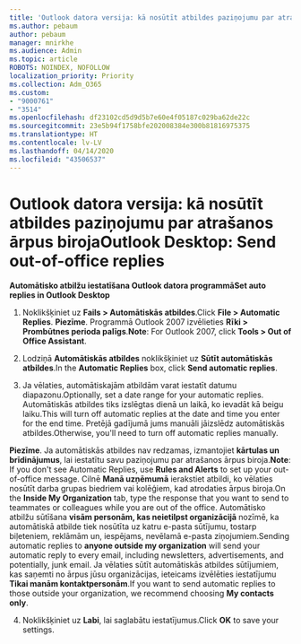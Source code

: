 ```yaml
---
title: 'Outlook datora versija: kā nosūtīt atbildes paziņojumu par atrašanos ārpus biroja'
ms.author: pebaum
author: pebaum
manager: mnirkhe
ms.audience: Admin
ms.topic: article
ROBOTS: NOINDEX, NOFOLLOW
localization_priority: Priority
ms.collection: Adm_O365
ms.custom:
- "9000761"
- "3514"
ms.openlocfilehash: df23102cd5d9d5b7e60e4f05187c029ba62de22c
ms.sourcegitcommit: 23e5b94f1758bfe202008384e300b81816975375
ms.translationtype: HT
ms.contentlocale: lv-LV
ms.lasthandoff: 04/14/2020
ms.locfileid: "43506537"
---
```

# <a name="outlook-desktop-send-out-of-office-replies"></a><span data-ttu-id="b2a83-102">Outlook datora versija: kā nosūtīt atbildes paziņojumu par atrašanos ārpus biroja</span><span class="sxs-lookup"><span data-stu-id="b2a83-102">Outlook Desktop: Send out-of-office replies</span></span>

<span data-ttu-id="b2a83-103">**Automātisko atbilžu iestatīšana Outlook datora programmā**</span><span class="sxs-lookup"><span data-stu-id="b2a83-103">**Set auto replies in Outlook Desktop**</span></span>

1. <span data-ttu-id="b2a83-104">Noklikšķiniet uz **Fails > Automātiskās atbildes**.</span><span class="sxs-lookup"><span data-stu-id="b2a83-104">Click **File > Automatic Replies**.</span></span> <span data-ttu-id="b2a83-105">**Piezīme**. Programmā Outlook 2007 izvēlieties **Rīki > Prombūtnes perioda palīgs**.</span><span class="sxs-lookup"><span data-stu-id="b2a83-105">**Note**: For Outlook 2007, click **Tools > Out of Office Assistant**.</span></span>

2. <span data-ttu-id="b2a83-106">Lodziņā **Automātiskās atbildes** noklikšķiniet uz **Sūtīt automātiskās atbildes**.</span><span class="sxs-lookup"><span data-stu-id="b2a83-106">In the **Automatic Replies** box, click **Send automatic replies**.</span></span>

3. <span data-ttu-id="b2a83-107">Ja vēlaties, automātiskajām atbildām varat iestatīt datumu diapazonu.</span><span class="sxs-lookup"><span data-stu-id="b2a83-107">Optionally, set a date range for your automatic replies.</span></span> <span data-ttu-id="b2a83-108">Automātiskās atbildes tiks izslēgtas dienā un laikā, ko ievadāt kā beigu laiku.</span><span class="sxs-lookup"><span data-stu-id="b2a83-108">This will turn off automatic replies at the date and time you enter for the end time.</span></span> <span data-ttu-id="b2a83-109">Pretējā gadījumā jums manuāli jāizslēdz automātiskās atbildes.</span><span class="sxs-lookup"><span data-stu-id="b2a83-109">Otherwise, you'll need to turn off automatic replies manually.</span></span>

<span data-ttu-id="b2a83-110">**Piezīme**. Ja automātiskās atbildes nav redzamas, izmantojiet **kārtulas un brīdinājumus**, lai iestatītu savu paziņojumu par atrašanos ārpus biroja.</span><span class="sxs-lookup"><span data-stu-id="b2a83-110">**Note**: If you don't see Automatic Replies, use **Rules and Alerts** to set up your out-of-office message.</span></span> <span data-ttu-id="b2a83-111">Cilnē **Manā uzņēmumā** ierakstiet atbildi, ko vēlaties nosūtīt darba grupas biedriem vai kolēģiem, kad atrodaties ārpus biroja.</span><span class="sxs-lookup"><span data-stu-id="b2a83-111">On the **Inside My Organization** tab, type the response that you want to send to teammates or colleagues while you are out of the office.</span></span> <span data-ttu-id="b2a83-112">Automātisko atbilžu sūtīšana **visām personām, kas neietilpst organizācijā** nozīmē, ka automātiskā atbilde tiek nosūtīta uz katru e-pasta sūtījumu, tostarp biļeteniem, reklāmām un, iespējams, nevēlamā e-pasta ziņojumiem.</span><span class="sxs-lookup"><span data-stu-id="b2a83-112">Sending automatic replies to **anyone outside my organization** will send your automatic reply to every email, including newsletters, advertisements, and potentially, junk email.</span></span> <span data-ttu-id="b2a83-113">Ja vēlaties sūtīt automātiskās atbildes sūtījumiem, kas saņemti no ārpus jūsu organizācijas, ieteicams izvēlēties iestatījumu **Tikai manām kontaktpersonām**.</span><span class="sxs-lookup"><span data-stu-id="b2a83-113">If you want to send automatic replies to those outside your organization, we recommend choosing **My contacts only**.</span></span>

4. <span data-ttu-id="b2a83-114">Noklikšķiniet uz **Labi**, lai saglabātu iestatījumus.</span><span class="sxs-lookup"><span data-stu-id="b2a83-114">Click **OK** to save your settings.</span></span>
